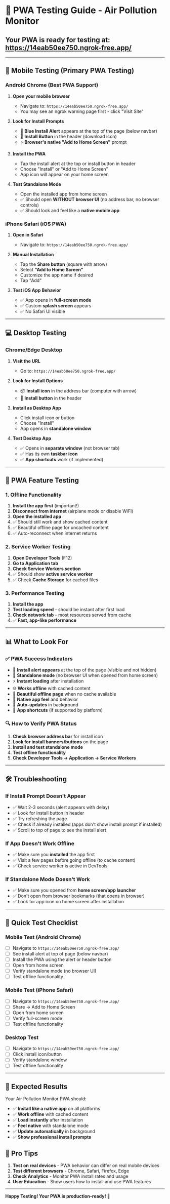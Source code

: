 # 🚀 PWA Testing Guide - Air Pollution Monitor

## Your PWA is ready for testing at: https://14eab50ee750.ngrok-free.app/

---

## 📱 **Mobile Testing (Primary PWA Testing)**

### **Android Chrome (Best PWA Support)**
1. **Open your mobile browser**
   - Navigate to: `https://14eab50ee750.ngrok-free.app/`
   - You may see an ngrok warning page first - click "Visit Site"

2. **Look for Install Prompts**
   - 🔵 **Blue Install Alert** appears at the top of the page (below navbar)
   - 📲 **Install Button** in the header (download icon)
   - ⚡ **Browser's native "Add to Home Screen"** prompt

3. **Install the PWA**
   - Tap the install alert at the top or install button in header
   - Choose "Install" or "Add to Home Screen"
   - App icon will appear on your home screen

4. **Test Standalone Mode**
   - Open the installed app from home screen
   - ✅ Should open **WITHOUT browser UI** (no address bar, no browser controls)
   - ✅ Should look and feel like a **native mobile app**

### **iPhone Safari (iOS PWA)**
1. **Open in Safari**
   - Navigate to: `https://14eab50ee750.ngrok-free.app/`
   
2. **Manual Installation**
   - Tap the **Share button** (square with arrow)
   - Select **"Add to Home Screen"**
   - Customize the app name if desired
   - Tap "Add"

3. **Test iOS App Behavior**
   - ✅ App opens in **full-screen mode**
   - ✅ Custom **splash screen** appears
   - ✅ No Safari UI visible

---

## 💻 **Desktop Testing**

### **Chrome/Edge Desktop**
1. **Visit the URL**
   - Go to: `https://14eab50ee750.ngrok-free.app/`
   
2. **Look for Install Options**
   - 📦 **Install icon** in the address bar (computer with arrow)
   - 📲 **Install button** in the header
   
3. **Install as Desktop App**
   - Click install icon or button
   - Choose "Install"
   - App opens in **standalone window**

4. **Test Desktop App**
   - ✅ Opens in **separate window** (not browser tab)
   - ✅ Has its own **taskbar icon**
   - ✅ **App shortcuts** work (if implemented)

---

## 🔧 **PWA Feature Testing**

### **1. Offline Functionality**
1. **Install the app first** (important!)
2. **Disconnect from internet** (airplane mode or disable WiFi)
3. **Open the installed app**
4. ✅ Should still work and show cached content
5. ✅ Beautiful offline page for uncached content
6. ✅ Auto-reconnect when internet returns

### **2. Service Worker Testing**
1. **Open Developer Tools** (F12)
2. **Go to Application tab**
3. **Check Service Workers section**
4. ✅ Should show **active service worker**
5. ✅ Check **Cache Storage** for cached files

### **3. Performance Testing**
1. **Install the app**
2. **Test loading speed** - should be instant after first load
3. **Check network tab** - most resources served from cache
4. ✅ **Fast, app-like performance**

---

## 📊 **What to Look For**

### **✅ PWA Success Indicators**
- 🎯 **Install alert appears** at the top of the page (visible and not hidden)
- 📱 **Standalone mode** (no browser UI when opened from home screen)
- ⚡ **Instant loading** after installation
- 🌐 **Works offline** with cached content
- 🎨 **Beautiful offline page** when no cache available
- 📲 **Native app feel** and behavior
- 🔄 **Auto-updates** in background
- 🚀 **App shortcuts** (if supported by platform)

### **🔍 How to Verify PWA Status**
1. **Check browser address bar** for install icon
2. **Look for install banners/buttons** on the page
3. **Install and test standalone mode**
4. **Test offline functionality**
5. **Check Developer Tools → Application → Service Workers**

---

## 🛠️ **Troubleshooting**

### **If Install Prompt Doesn't Appear**
- ✅ Wait 2-3 seconds (alert appears with delay)
- ✅ Look for install button in header
- ✅ Try refreshing the page
- ✅ Check if already installed (apps don't show install prompt if installed)
- ✅ Scroll to top of page to see the install alert

### **If App Doesn't Work Offline**
- ✅ Make sure you **installed** the app first
- ✅ Visit a few pages before going offline (to cache content)
- ✅ Check service worker is active in DevTools

### **If Standalone Mode Doesn't Work**
- ✅ Make sure you opened from **home screen/app launcher**
- ✅ Don't open from browser bookmarks (that opens in browser)
- ✅ Look for app icon on home screen after installation

---

## 📲 **Quick Test Checklist**

### **Mobile Test (Android Chrome)**
- [ ] Navigate to `https://14eab50ee750.ngrok-free.app/`
- [ ] See install alert at top of page (below navbar)
- [ ] Install the PWA using the alert or header button
- [ ] Open from home screen
- [ ] Verify standalone mode (no browser UI)
- [ ] Test offline functionality

### **Mobile Test (iPhone Safari)**
- [ ] Navigate to `https://14eab50ee750.ngrok-free.app/`
- [ ] Share → Add to Home Screen
- [ ] Open from home screen
- [ ] Verify full-screen mode
- [ ] Test offline functionality

### **Desktop Test**
- [ ] Navigate to `https://14eab50ee750.ngrok-free.app/`
- [ ] Click install icon/button
- [ ] Verify standalone window
- [ ] Test offline functionality

---

## 🎉 **Expected Results**

Your Air Pollution Monitor PWA should:
- ✅ **Install like a native app** on all platforms
- ✅ **Work offline** with cached content
- ✅ **Load instantly** after installation
- ✅ **Feel native** with standalone mode
- ✅ **Update automatically** in background
- ✅ **Show professional install prompts**

## 🌟 **Pro Tips**

1. **Test on real devices** - PWA behavior can differ on real mobile devices
2. **Test different browsers** - Chrome, Safari, Firefox, Edge
3. **Check Analytics** - Monitor PWA install rates and usage
4. **User Education** - Show users how to install and use PWA features

---

**Happy Testing! Your PWA is production-ready! 🎊**
